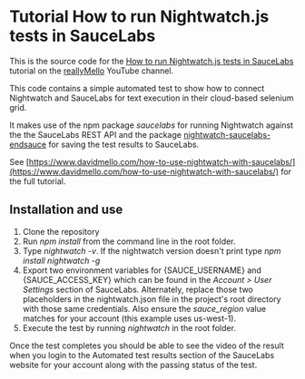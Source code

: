 # Tutorial How to run Nightwatch.js tests in SauceLabs
This is the source code for the [How to run Nightwatch.js tests in SauceLabs](https://youtu.be/muMuP0DLbCQ) tutorial on the [reallyMello](https://www.youtube.com/c/reallymello) YouTube channel.

This code contains a simple automated test to show how to connect Nightwatch and SauceLabs for text execution in their cloud-based selenium grid.

It makes use of the npm package *saucelabs* for running Nightwatch against the the SauceLabs REST API and the package [nightwatch-saucelabs-endsauce](https://www.npmjs.com/package/nightwatch-saucelabs-endsauce) for saving the test results to SauceLabs.

See [https://www.davidmello.com/how-to-use-nightwatch-with-saucelabs/](https://www.davidmello.com/how-to-use-nightwatch-with-saucelabs/) for the full tutorial.

## Installation and use
1) Clone the repository
2) Run *npm install* from the command line in the root folder.
3) Type *nightwatch -v*. If the nightwatch version doesn't print type *npm install nightwatch -g*
4) Export two environment variables for {SAUCE_USERNAME} and {SAUCE_ACCESS_KEY} which can be found in the *Account > User Settings* section of SauceLabs. Alternately, replace those two placeholders in the nightwatch.json file in the project's root directory with those same credentials. Also ensure the *sauce_region* value matches for your account (this example uses us-west-1).
4) Execute the test by running *nightwatch* in the root folder.

Once the test completes you should be able to see the video of the result when you login to the Automated test results section of the SauceLabs website for your account along with the passing status of the test.
